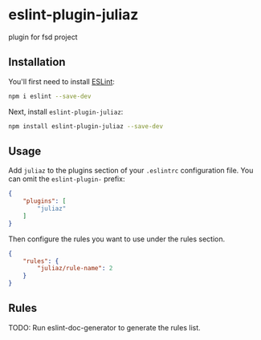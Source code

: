 # eslint-plugin-juliaz

plugin for fsd project

## Installation

You'll first need to install [ESLint](https://eslint.org/):

```sh
npm i eslint --save-dev
```

Next, install `eslint-plugin-juliaz`:

```sh
npm install eslint-plugin-juliaz --save-dev
```

## Usage

Add `juliaz` to the plugins section of your `.eslintrc` configuration file. You can omit the `eslint-plugin-` prefix:

```json
{
    "plugins": [
        "juliaz"
    ]
}
```


Then configure the rules you want to use under the rules section.

```json
{
    "rules": {
        "juliaz/rule-name": 2
    }
}
```

## Rules

<!-- begin auto-generated rules list -->
TODO: Run eslint-doc-generator to generate the rules list.
<!-- end auto-generated rules list -->


